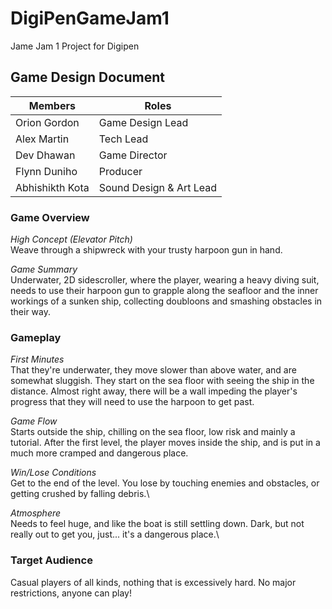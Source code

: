 # DigiPenGameJam1
Jame Jam 1 Project for Digipen

## Game Design Document
|Members|Roles|
|----|----|
Orion Gordon|Game Design Lead
Alex Martin|Tech Lead
Dev Dhawan|Game Director
Flynn Duniho|Producer
Abhishikth Kota|Sound Design & Art Lead
	
### Game Overview
*High Concept (Elevator Pitch)*\
	Weave through a shipwreck with your trusty harpoon gun in hand.

*Game Summary*\
	Underwater, 2D sidescroller, where the player, wearing a heavy diving suit, needs to use their harpoon gun to grapple along the seafloor and the inner workings of a sunken ship, collecting doubloons and smashing obstacles in their way.

### Gameplay
*First Minutes*\
That they're underwater, they move slower than above water, and are somewhat sluggish. They start on the sea floor with seeing the ship in the distance. Almost right away, there will be a wall impeding the player's progress that they will need to use the harpoon to get past.

*Game Flow*\
Starts outside the ship, chilling on the sea floor, low risk and mainly a tutorial. After the first level, the player moves inside the ship, and is put in a much more cramped and dangerous place.

*Win/Lose Conditions*\
Get to the end of the level. You lose by touching enemies and obstacles, or getting crushed by falling debris.\

*Atmosphere*\
Needs to feel huge, and like the boat is still settling down. Dark, but not really out to get you, just... it's a dangerous place.\


### Target Audience
Casual players of all kinds, nothing that is excessively hard. No major restrictions, anyone can play!
